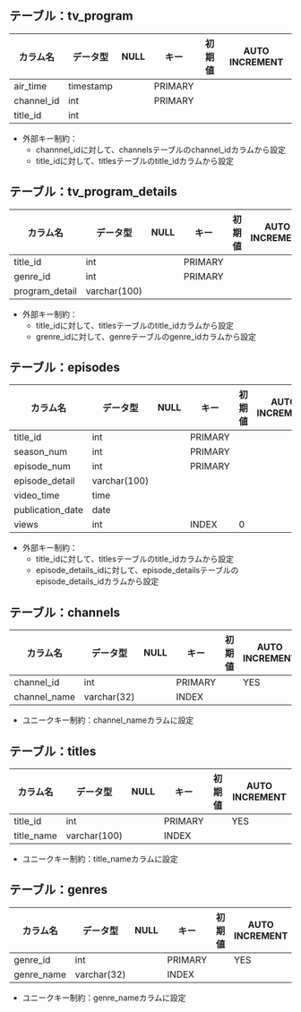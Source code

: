 ## テーブル：tv_program
|カラム名|データ型|NULL|キー|初期値|AUTO INCREMENT|
| ---- | ---- | ---- | ---- | ---- | ---- |
|air_time|timestamp||PRIMARY|||
|channel_id|int||PRIMARY||
|title_id|int||||

- 外部キー制約：
    - channnel_idに対して、channelsテーブルのchannel_idカラムから設定
    - title_idに対して、titlesテーブルのtitle_idカラムから設定

## テーブル：tv_program_details
|カラム名|データ型|NULL|キー|初期値|AUTO INCREMENT|
| ---- | ---- | ---- | ---- | ---- | ---- |
|title_id|int||PRIMARY|||
|genre_id|int||PRIMARY|||
|program_detail|varchar(100)|||||

- 外部キー制約：
    - title_idに対して、titlesテーブルのtitle_idカラムから設定
    - grenre_idに対して、genreテーブルのgenre_idカラムから設定

## テーブル：episodes
|カラム名|データ型|NULL|キー|初期値|AUTO INCREMENT|
| ---- | ---- | ---- | ---- | ---- | ---- |
|title_id|int||PRIMARY|||
|season_num|int||PRIMARY|||
|episode_num|int||PRIMARY|||
|episode_detail|varchar(100)||||
|video_time|time|||||
|publication_date|date|||||
|views|int||INDEX|0||

- 外部キー制約：
    - title_idに対して、titlesテーブルのtitle_idカラムから設定
    - episode_details_idに対して、episode_detailsテーブルのepisode_details_idカラムから設定

## テーブル：channels
|カラム名|データ型|NULL|キー|初期値|AUTO INCREMENT|
| ---- | ---- | ---- | ---- | ---- | ---- |
|channel_id|int||PRIMARY||YES|
|channel_name|varchar(32)||INDEX|||

- ユニークキー制約：channel_nameカラムに設定

## テーブル：titles
|カラム名|データ型|NULL|キー|初期値|AUTO INCREMENT|
| ---- | ---- | ---- | ---- | ---- | ---- |
|title_id|int||PRIMARY||YES|
|title_name|varchar(100)||INDEX|||

- ユニークキー制約：title_nameカラムに設定

## テーブル：genres
|カラム名|データ型|NULL|キー|初期値|AUTO INCREMENT|
| ---- | ---- | ---- | ---- | ---- | ---- |
|genre_id|int||PRIMARY||YES|
|genre_name|varchar(32)||INDEX||

- ユニークキー制約：genre_nameカラムに設定

